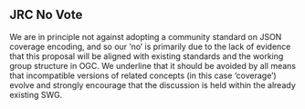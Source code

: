 ## JRC No Vote
We are in principle not against adopting a community standard on JSON coverage encoding, and so our ’no’ is primarily due to the lack of evidence that this proposal will be aligned with existing standards and the working group structure in OGC. We underline that it should be avoided by all means that incompatible versions of related concepts (in this case ‘coverage’) evolve and strongly encourage that the discussion is held within the already existing SWG.
